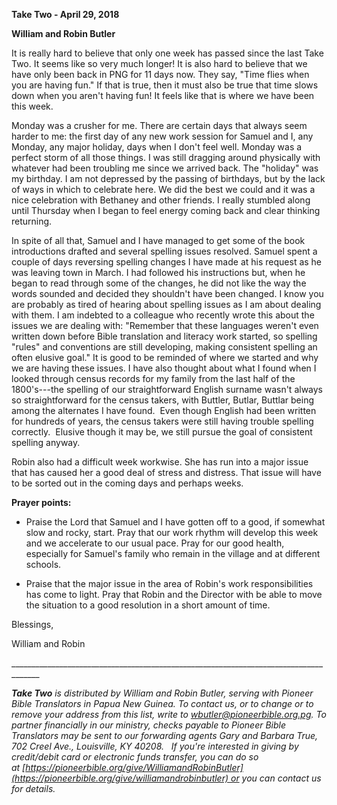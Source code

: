 **Take Two - April 29, 2018**

**William and Robin Butler**

It is really hard to believe that only one week has passed since the
last Take Two. It seems like so very much longer! It is also hard to
believe that we have only been back in PNG for 11 days now. They say,
\"Time flies when you are having fun.\" If that is true, then it must
also be true that time slows down when you aren't having fun! It feels
like that is where we have been this week.

Monday was a crusher for me. There are certain days that always seem
harder to me: the first day of any new work session for Samuel and I,
any Monday, any major holiday, days when I don't feel well. Monday was a
perfect storm of all those things. I was still dragging around
physically with whatever had been troubling me since we arrived back.
The "holiday" was my birthday. I am not depressed by the passing of
birthdays, but by the lack of ways in which to celebrate here. We did
the best we could and it was a nice celebration with Bethaney and other
friends. I really stumbled along until Thursday when I began to feel
energy coming back and clear thinking returning.

In spite of all that, Samuel and I have managed to get some of the book
introductions drafted and several spelling issues resolved. Samuel spent
a couple of days reversing spelling changes I have made at his request
as he was leaving town in March. I had followed his instructions but,
when he began to read through some of the changes, he did not like the
way the words sounded and decided they shouldn't have been changed. I
know you are probably as tired of hearing about spelling issues as I am
about dealing with them. I am indebted to a colleague who recently wrote
this about the issues we are dealing with: "Remember that these
languages weren't even written down before Bible translation and
literacy work started, so spelling "rules" and conventions are still
developing, making consistent spelling an often elusive goal." It is
good to be reminded of where we started and why we are having these
issues. I have also thought about what I found when I looked through
census records for my family from the last half of the 1800's---the
spelling of our straightforward English surname wasn't always so
straightforward for the census takers, with Buttler, Butlar, Buttlar
being among the alternates I have found.  Even though English had been
written for hundreds of years, the census takers were still having
trouble spelling correctly.  Elusive though it may be, we still pursue
the goal of consistent spelling anyway.

Robin also had a difficult week workwise. She has run into a major issue
that has caused her a good deal of stress and distress. That issue will
have to be sorted out in the coming days and perhaps weeks.

**Prayer points:**

-   Praise the Lord that Samuel and I have gotten off to a good, if
    somewhat slow and rocky, start. Pray that our work rhythm will
    develop this week and we accelerate to our usual pace. Pray for our
    good health, especially for Samuel's family who remain in the
    village and at different schools.

-   Praise that the major issue in the area of Robin's work
    responsibilities has come to light. Pray that Robin and the Director
    with be able to move the situation to a good resolution in a short
    amount of time.

Blessings,

William and Robin

\_\_\_\_\_\_\_\_\_\_\_\_\_\_\_\_\_\_\_\_\_\_\_\_\_\_\_\_\_\_\_\_\_\_\_\_\_\_\_\_\_\_\_\_\_\_\_\_\_\_\_\_\_\_\_\_\_\_\_\_\_\_\_\_\_\_\_\_\_\_\_\_\_\_\_\_\_\_\_\_\_\_\_\_\_

***Take Two** is distributed by William and Robin Butler, serving with
Pioneer Bible Translators in Papua New Guinea. To contact us, or to
change or to remove your address from this list, write
to <wbutler@pioneerbible.org.pg>. To partner financially in our
ministry, checks payable to Pioneer Bible Translators may be sent to our
forwarding agents Gary and Barbara True, 702 Creel Ave., Louisville, KY
40208.   If you're interested in giving by credit/debit card or
electronic funds transfer, you can do so
at [https://pioneerbible.org/give/WilliamandRobinButler](https://pioneerbible.org/give/williamandrobinbutler) or
you can contact us for details.*
